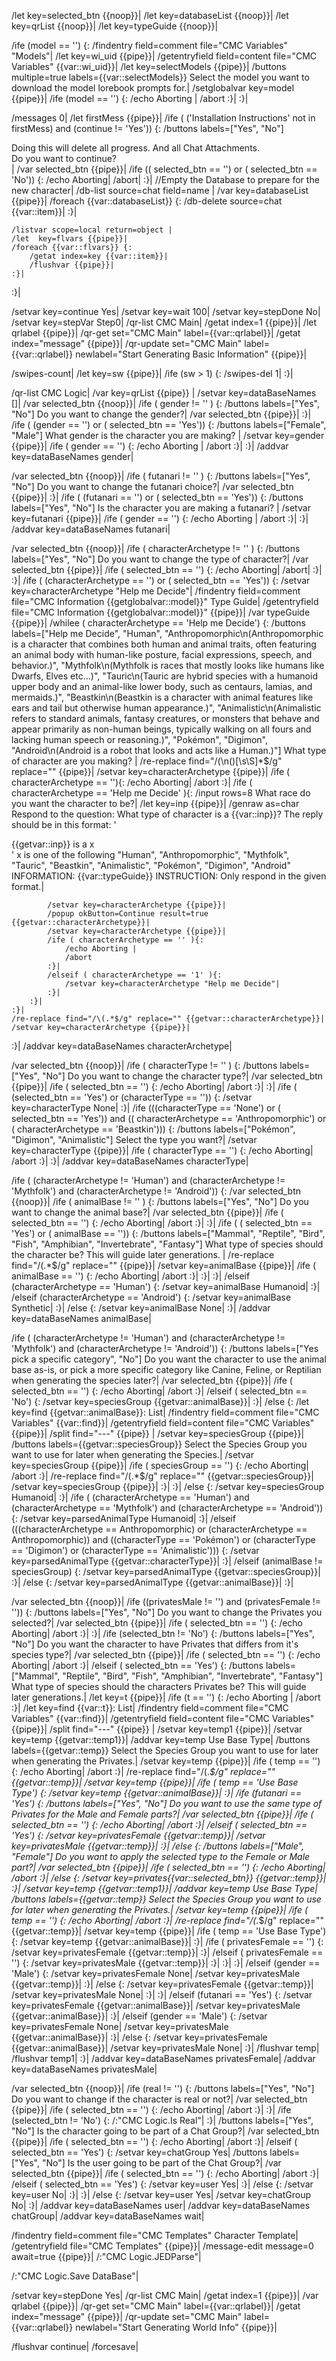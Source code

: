 /let key=selected_btn {{noop}}|
/let key=databaseList {{noop}}|
/let key=qrList {{noop}}|
/let key=typeGuide {{noop}}|

/ife (model == '') {:
	/findentry field=comment file="CMC Variables" "Models"|
	/let key=wi_uid {{pipe}}|
	/getentryfield field=content file="CMC Variables" {{var::wi_uid}}|
	/let key=selectModels {{pipe}}|
	/buttons multiple=true labels={{var::selectModels}} Select the model you want to download the model lorebook prompts for.|
	/setglobalvar key=model {{pipe}}|
	/ife (model == '') {:
		/echo Aborting |
		/abort
	:}|
:}|

/messages 0|
/let firstMess {{pipe}}|
/ife ( ('Installation Instructions' not in firstMess) and (continue != 'Yes')) {:
	/buttons labels=["Yes", "No"] <div>Doing this will delete all progress. And all Chat Attachments.</div><div>Do you want to continue?</div>|
	/var selected_btn {{pipe}}|
	/ife (( selected_btn == '') or ( selected_btn == 'No')) {:
		/echo Aborting|
		/abort|
	:}|
	//Empty the Database to prepare for the new character|
	/db-list source=chat field=name |
	/var key=databaseList {{pipe}}|
	/foreach {{var::databaseList}} {:
		/db-delete source=chat {{var::item}}|
	:}|
	
	/listvar scope=local return=object |
	/let  key=flvars {{pipe}}|
	/foreach {{var::flvars}} {:
		/getat index=key {{var::item}}|
		/flushvar {{pipe}}|
	:}|
	
:}|

/setvar key=continue Yes|
/setvar key=wait 100|
/setvar key=stepDone No|
/setvar key=stepVar Step0|
/qr-list CMC Main|
/getat index=1 {{pipe}}|
/let qrlabel {{pipe}}|
/qr-get set="CMC Main" label={{var::qrlabel}}|
/getat index="message" {{pipe}}|
/qr-update set="CMC Main" label={{var::qrlabel}} newlabel="Start Generating Basic Information" {{pipe}}|

/swipes-count|
/let key=sw {{pipe}}|
/ife (sw > 1) {:
	/swipes-del 1|
:}|

/qr-list CMC Logic|
/var key=qrList {{pipe}} |
/setvar key=dataBaseNames []|
/var selected_btn {{noop}}|
/ife ( gender != '' ) {:
	/buttons labels=["Yes", "No"] Do you want to change the gender?|
	/var selected_btn {{pipe}}|
:}|
/ife ( (gender == '') or ( selected_btn == 'Yes')) {:
	/buttons labels=["Female", "Male"] What gender is the character you are making? |
	/setvar key=gender {{pipe}}|
	/ife ( gender == '') {:
		/echo Aborting |
		/abort
	:}|
:}|
/addvar key=dataBaseNames gender|


/var selected_btn {{noop}}|
/ife ( futanari != '' ) {:
	/buttons labels=["Yes", "No"] Do you want to change the futanari choice?|
	/var selected_btn {{pipe}}|
:}|
/ife ( (futanari == '') or ( selected_btn == 'Yes')) {:
	/buttons labels=["Yes", "No"] Is the character you are making a futanari? |
	/setvar key=futanari {{pipe}}|
	/ife ( gender == '') {:
		/echo Aborting |
		/abort
	:}|
:}|
/addvar key=dataBaseNames futanari|

/var selected_btn {{noop}}|
/ife ( characterArchetype != '' ) {:
	/buttons labels=["Yes", "No"] Do you want to change the type of character?|
	/var selected_btn {{pipe}}|
	/ife ( selected_btn == '') {:
		/echo Aborting|
		/abort|
	:}|
:}|
/ife ( (characterArchetype == '') or ( selected_btn == 'Yes')) {:
	/setvar key=characterArchetype "Help me Decide"|
	/findentry field=comment file="CMC Information {{getglobalvar::model}}" Type Guide|
	/getentryfield file="CMC Information {{getglobalvar::model}}" {{pipe}}| 
	/var typeGuide {{pipe}}|
	/whilee ( characterArchetype == 'Help me Decide') {:
		/buttons labels=["Help me Decide", "Human", "Anthropomorphic\n(Anthropomorphic is a character that combines both human and animal traits, often featuring an animal body with human-like posture, facial expressions, speech, and behavior.)", "Mythfolk\n(Mythfolk is races that mostly looks like humans like Dwarfs, Elves etc...)", "Tauric\n(Tauric are hybrid species with a humanoid upper body and an animal-like lower body, such as centaurs, lamias, and mermaids.)", "Beastkin\n(Beastkin is a character with animal features like ears and tail but otherwise human appearance.)", "Animalistic\n(Animalistic refers to standard animals, fantasy creatures, or monsters that behave and appear primarily as non-human beings, typically walking on all fours and lacking human speech or reasoning.)", "Pokémon", "Digimon", "Android\n(Android is a robot that looks and acts like a Human.)"] What type of character are you making? |
		/re-replace find="/(\n\()[\s\S]*$/g" replace="" {{pipe}}|
		/setvar key=characterArchetype {{pipe}}|
		/ife ( characterArchetype == ''){:
			/echo Aborting|
			/abort
		:}|
		/ife ( characterArchetype == 'Help me Decide' ){:
			/input rows=8 What race do you want the character to be?|
			/let key=inp {{pipe}}|
			/genraw as=char Respond to the question: What type of character is a {{var::inp}}?
The reply should be in this format:
'<div>{{getvar::inp}} is a x</div>'
x is one of the following "Human", "Anthropomorphic", "Mythfolk", "Tauric", "Beastkin", "Animalistic", "Pokémon", "Digimon", "Android"
INFORMATION: 
{{var::typeGuide}}
INSTRUCTION: Only respond in the given format.|

			/setvar key=characterArchetype {{pipe}}|
			/popup okButton=Continue result=true {{getvar::characterArchetype}}|
			/setvar key=characterArchetype {{pipe}}|
			/ife ( characterArchetype == '' ){:
				/echo Aborting |
				/abort
			:}|
			/elseif ( characterArchetype == '1' ){:
				/setvar key=characterArchetype "Help me Decide"|
			:}|
		:}|
	:}|
	/re-replace find="/\(.*$/g" replace="" {{getvar::characterArchetype}}|
	/setvar key=characterArchetype {{pipe}}|
:}|
/addvar key=dataBaseNames characterArchetype|


/var selected_btn {{noop}}|
/ife ( characterType != '' ) {:
	/buttons labels=["Yes", "No"] Do you want to change the character type?|
	/var selected_btn {{pipe}}|
	/ife ( selected_btn == '') {:
		/echo Aborting|
		/abort
	:}|
:}|
/ife ( (selected_btn == 'Yes') or (characterType == '')) {:
	/setvar key=characterType None|
:}|
/ife (((characterType == 'None') or ( selected_btn == 'Yes')) and (( characterArchetype == 'Anthropomorphic') or ( characterArchetype == 'Beastkin'))) {:
	/buttons labels=["Pokémon", "Digimon", "Animalistic"] Select the type you want?|
	/setvar key=characterType {{pipe}}|
	/ife ( characterType == '') {:
		/echo Aborting|
		/abort
	:}|
:}|
/addvar key=dataBaseNames characterType|


/ife ( (characterArchetype != 'Human') and (characterArchetype != 'Mythfolk') and (characterArchetype != 'Android')) {:
	/var selected_btn {{noop}}|
	/ife ( animalBase != '' ) {:
		/buttons labels=["Yes", "No"] Do you want to change the animal base?|
		/var selected_btn {{pipe}}|
		/ife ( selected_btn == '') {:
			/echo Aborting|
			/abort
		:}|
	:}|
	/ife ( ( selected_btn == 'Yes') or ( animalBase == '')) {:
		/buttons labels=["Mammal", "Reptile", "Bird", "Fish", "Amphibian", "Invertebrate", "Fantasy"] What type of species should the character be? This will guide later generations. |
		/re-replace find="/\(.*$/g" replace="" {{pipe}}|
		/setvar key=animalBase {{pipe}}|
		/ife ( animalBase == '') {:
			/echo Aborting|
			/abort
		:}|
	:}|
:}|
/elseif (characterArchetype == 'Human') {:
	/setvar key=animalBase Humanoid|
:}|
/elseif (characterArchetype == 'Android') {:
	/setvar key=animalBase Synthetic|
:}|
/else {:
	/setvar key=animalBase None|
:}|
/addvar key=dataBaseNames animalBase|

/ife ( (characterArchetype != 'Human') and (characterArchetype != 'Mythfolk') and (characterArchetype != 'Android')) {:
	/buttons labels=["Yes pick a specific category", "No"] Do you want the character to use the animal base as-is, or pick a more specific category like Canine, Feline, or Reptilian when generating the species later?|
	/var selected_btn {{pipe}}|
	/ife ( selected_btn == '') {:
		/echo Aborting|
		/abort
	:}|
	/elseif ( selected_btn == 'No') {:
		/setvar key=speciesGroup {{getvar::animalBase}}|
	:}|
	/else {:
		/let key=find {{getvar::animalBase}}: List|
		/findentry field=comment file="CMC Variables" {{var::find}}|
		/getentryfield field=content file="CMC Variables" {{pipe}}|
		/split find="---" {{pipe}} |
		/setvar key=speciesGroup {{pipe}}|
		/buttons labels={{getvar::speciesGroup}} Select the Species Group you want to use for later when generating the Species.|
		/setvar key=speciesGroup {{pipe}}|
		/ife ( speciesGroup == '') {:
			/echo Aborting|
			/abort
		:}|
		/re-replace find="/\(.*$/g" replace="" {{getvar::speciesGroup}}|
		/setvar key=speciesGroup {{pipe}}|
	:}|
:}|
/else {:
	/setvar key=speciesGroup Humanoid|
:}|
/ife ( (characterArchetype == 'Human') and (characterArchetype == 'Mythfolk') and (characterArchetype == 'Android')) {:
	/setvar key=parsedAnimalType Humanoid|
:}|
/elseif (((characterArchetype == Anthropomorphic) or (characterArchetype == Anthropomorphic)) and ((characterType == 'Pokémon') or (characterType == 'Digimon') or (characterType == 'Animalistic'))) {:
	/setvar key=parsedAnimalType {{getvar::characterType}}|
:}|
/elseif (animalBase != speciesGroup) {:
	/setvar key=parsedAnimalType {{getvar::speciesGroup}}|
:}|
/else {:
	/setvar key=parsedAnimalType {{getvar::animalBase}}|
:}|

/var selected_btn {{noop}}|
/ife ((privatesMale != '') and (privatesFemale != '')) {:
	/buttons labels=["Yes", "No"] Do you want to change the Privates you selected?|
	/var selected_btn {{pipe}}|
	/ife ( selected_btn == '') {:
		/echo Aborting|
		/abort
	:}|
:}|
/ife (selected_btn != 'No') {:
	/buttons labels=["Yes", "No"] Do you want the character to have Privates that differs from it's species type?|
	/var selected_btn {{pipe}}|
	/ife ( selected_btn == '') {:
		/echo Aborting|
		/abort
	:}|
	/elseif ( selected_btn == 'Yes') {:
		/buttons labels=["Mammal", "Reptile", "Bird", "Fish", "Amphibian", "Invertebrate", "Fantasy"] What type of species should the characters Privates be? This will guide later generations.|
		/let key=t {{pipe}}|
		/ife (t == '') {:
			/echo Aborting |
			/abort
		:}|
		/let key=find {{var::t}}: List|
		/findentry field=comment file="CMC Variables" {{var::find}}|
		/getentryfield field=content file="CMC Variables" {{pipe}}|
		/split find="---" {{pipe}} |
		/setvar key=temp1 {{pipe}}|
		/setvar key=temp {{getvar::temp1}}|
		/addvar key=temp Use Base Type|
		/buttons labels={{getvar::temp}} Select the Species Group you want to use for later when generating the Privates.|
		/setvar key=temp {{pipe}}|
		/ife ( temp == '') {:
			/echo Aborting|
			/abort
		:}|
		/re-replace find="/\(.*$/g" replace="" {{getvar::temp}}|
		/setvar key=temp {{pipe}}|
		/ife ( temp == 'Use Base Type') {:
			/setvar key=temp {{getvar::animalBase}}|
		:}|
		/ife (futanari == 'Yes') {:
			/buttons labels=["Yes", "No"] Do you want to use the same type of Privates for the Male and Female parts?|
			/var selected_btn {{pipe}}|
			/ife ( selected_btn == '') {:
				/echo Aborting|
				/abort
			:}|
			/elseif ( selected_btn == 'Yes') {:
				/setvar key=privatesFemale {{getvar::temp}}|
				/setvar key=privatesMale {{getvar::temp}}|
			:}|
			/else {:
				/buttons labels=["Male", "Female"] Do you want to apply the selected type to the Female or Male part?|
				/var selected_btn {{pipe}}|
				/ife ( selected_btn == '') {:
					/echo Aborting|
					/abort
				:}|
				/else {:
					/setvar key=privates{{var::selected_btn}} {{getvar::temp}}|
				:}|
				/setvar key=temp {{getvar::temp1}}|
				/addvar key=temp Use Base Type|
				/buttons labels={{getvar::temp}} Select the Species Group you want to use for later when generating the Privates.|
				/setvar key=temp {{pipe}}|
				/ife ( temp == '') {:
					/echo Aborting|
					/abort
				:}|
				/re-replace find="/\(.*$/g" replace="" {{getvar::temp}}|
				/setvar key=temp {{pipe}}|
				/ife ( temp == 'Use Base Type') {:
					/setvar key=temp {{getvar::animalBase}}|
				:}|
				/ife ( privatesFemale == '') {:
					/setvar key=privatesFemale {{getvar::temp}}|
				:}|
				/elseif ( privatesFemale == '') {:
					/setvar key=privatesMale {{getvar::temp}}|
				:}|
			:}|
		:}|
		/elseif (gender == 'Male') {:
			/setvar key=privatesFemale None|
			/setvar key=privatesMale {{getvar::temp}}|
		:}|
		/else {:
			/setvar key=privatesFemale {{getvar::temp}}|
			/setvar key=privatesMale None|
		:}|
	:}|
	/elseif (futanari == 'Yes') {:
		/setvar key=privatesFemale {{getvar::animalBase}}|
		/setvar key=privatesMale {{getvar::animalBase}}|
	:}|
	/elseif (gender == 'Male') {:
		/setvar key=privatesFemale None|
		/setvar key=privatesMale {{getvar::animalBase}}|
	:}|
	/else {:
		/setvar key=privatesFemale {{getvar::animalBase}}|
		/setvar key=privatesMale None|
	:}|
	/flushvar temp|
	/flushvar temp1|
:}|
/addvar key=dataBaseNames privatesFemale|
/addvar key=dataBaseNames privatesMale|


/var selected_btn {{noop}}|
/ife (real != '') {:
	/buttons labels=["Yes", "No"] Do you want to change if the character is real or not?|
	/var selected_btn {{pipe}}|
	/ife ( selected_btn == '') {:
		/echo Aborting|
		/abort
	:}|
:}|
/ife (selected_btn != 'No') {:
	/:"CMC Logic.Is Real"|
:}|
/buttons labels=["Yes", "No"] Is the character going to be part of a Chat Group?|
/var selected_btn {{pipe}}|
/ife ( selected_btn == '') {:
	/echo Aborting|
	/abort
:}|
/elseif ( selected_btn == 'Yes') {:
	/setvar key=chatGroup Yes|
	/buttons labels=["Yes", "No"] Is the user going to be part of the Chat Group?|
	/var selected_btn {{pipe}}|
	/ife ( selected_btn == '') {:
		/echo Aborting|
		/abort
	:}|
	/elseif ( selected_btn == 'Yes') {:
		/setvar key=user Yes|
	:}|
	/else {:
		/setvar key=user No|
	:}|
:}|
/else {:
	/setvar key=user Yes|
	/setvar key=chatGroup No|
:}|
/addvar key=dataBaseNames user|
/addvar key=dataBaseNames chatGroup|
/addvar key=dataBaseNames wait|


/findentry field=comment file="CMC Templates" Character Template|
/getentryfield file="CMC Templates" {{pipe}}|
/message-edit message=0 await=true {{pipe}}|
/:"CMC Logic.JEDParse"|

/:"CMC Logic.Save DataBase"|

/setvar key=stepDone Yes|
/qr-list CMC Main|
/getat index=1 {{pipe}}|
/var qrlabel {{pipe}}|
/qr-get set="CMC Main" label={{var::qrlabel}}|
/getat index="message" {{pipe}}|
/qr-update set="CMC Main" label={{var::qrlabel}} newlabel="Start Generating World Info" {{pipe}}|

/flushvar continue|
/forcesave|